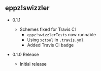 ## eppz!swizzler

* 0.1.1
    
    + Schemes fixed for Travis CI
        + `eppz!swizzlerTests` now runnable
        + Using `xctool` in `.travis.yml`
        + Added Travis CI badge
        
* 0.1.0 Release

    + Initial release